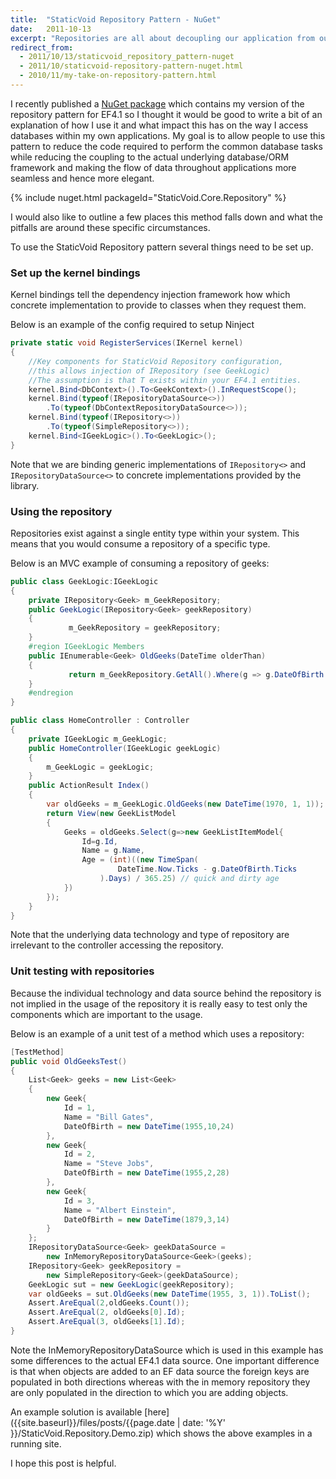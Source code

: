 ```yaml
---
title:  "StaticVoid Repository Pattern - NuGet"
date:   2011-10-13
excerpt: "Repositories are all about decoupling our application from our chosen storage mechanism. This is my take on a Generic Repository with Entity Framework."
redirect_from:
  - 2011/10/13/staticvoid_repository_pattern-nuget
  - 2011/10/staticvoid-repository-pattern-nuget.html
  - 2010/11/my-take-on-repository-pattern.html
---
```


I recently published a <a href="http://nuget.org/List/Packages/StaticVoid.Core.Repository">NuGet package</a> which contains my version of the repository pattern for EF4.1 so I thought it would be good to write a bit of an explanation of how I use it and what impact this has on the way I access databases within my own applications. My goal is to allow people to use this pattern to reduce the code required to perform the common database tasks while reducing the coupling to the actual underlying database/ORM framework and making the flow of data throughout applications more seamless and hence more elegant.

{% include nuget.html packageId="StaticVoid.Core.Repository" %}

I would also like to outline a few places this method falls down and what the pitfalls are around these specific circumstances.

To use the StaticVoid Repository pattern several things need to be set up.

### Set up the kernel bindings
Kernel bindings tell the dependency injection framework how which concrete implementation to provide to classes when they request them.

Below is an example of the config required to setup Ninject

``` csharp
private static void RegisterServices(IKernel kernel)
{
	//Key components for StaticVoid Repository configuration,
	//this allows injection of IRepository (see GeekLogic)
	//The assumption is that T exists within your EF4.1 entities.
	kernel.Bind<DbContext>().To<GeekContext>().InRequestScope();
	kernel.Bind(typeof(IRepositoryDataSource<>))
		.To(typeof(DbContextRepositoryDataSource<>));
	kernel.Bind(typeof(IRepository<>))
		.To(typeof(SimpleRepository<>));
	kernel.Bind<IGeekLogic>().To<GeekLogic>();
}  
```

Note that we are binding generic implementations of `IRepository<>` and `IRepositoryDataSource<>` to concrete implementations provided by the library.

### Using the repository

Repositories exist against a single entity type within your system. This means that you would consume a repository of a specific type.

Below is an MVC example of consuming a repository of geeks:

```csharp
public class GeekLogic:IGeekLogic
{
	private IRepository<Geek> m_GeekRepository;
	public GeekLogic(IRepository<Geek> geekRepository)
	{
			 m_GeekRepository = geekRepository;
	}
	#region IGeekLogic Members
	public IEnumerable<Geek> OldGeeks(DateTime olderThan)
	{
			 return m_GeekRepository.GetAll().Where(g => g.DateOfBirth < olderThan).ToList().AsEnumerable();
	}
	#endregion
}

public class HomeController : Controller
{
	private IGeekLogic m_GeekLogic;
	public HomeController(IGeekLogic geekLogic)
	{
		m_GeekLogic = geekLogic;
	}
	public ActionResult Index()
	{
		var oldGeeks = m_GeekLogic.OldGeeks(new DateTime(1970, 1, 1));
		return View(new GeekListModel
		{
			Geeks = oldGeeks.Select(g=>new GeekListItemModel{
				Id=g.Id,
				Name = g.Name,
				Age = (int)((new TimeSpan(
						DateTime.Now.Ticks - g.DateOfBirth.Ticks
					).Days) / 365.25) // quick and dirty age
			})
		});
	}
}
```

Note that the underlying data technology and type of repository are irrelevant to the controller accessing the repository.

### Unit testing with repositories

Because the individual technology and data source behind the repository is not implied in the usage of the repository it is really easy to test only the components which are important to the usage.

Below is an example of a unit test of a method which uses a repository:

``` csharp
[TestMethod]
public void OldGeeksTest()
{
	List<Geek> geeks = new List<Geek>
	{
		new Geek{
			Id = 1,
			Name = "Bill Gates",
			DateOfBirth = new DateTime(1955,10,24)
		},
		new Geek{
			Id = 2,
			Name = "Steve Jobs",
			DateOfBirth = new DateTime(1955,2,28)
		},
		new Geek{
			Id = 3,
			Name = "Albert Einstein",
			DateOfBirth = new DateTime(1879,3,14)
		}
	};
	IRepositoryDataSource<Geek> geekDataSource =
		new InMemoryRepositoryDataSource<Geek>(geeks);
	IRepository<Geek> geekRepository =
		new SimpleRepository<Geek>(geekDataSource);
	GeekLogic sut = new GeekLogic(geekRepository);
	var oldGeeks = sut.OldGeeks(new DateTime(1955, 3, 1)).ToList();
	Assert.AreEqual(2,oldGeeks.Count());
	Assert.AreEqual(2, oldGeeks[0].Id);
	Assert.AreEqual(3, oldGeeks[1].Id);
}
```

Note the InMemoryRepositoryDataSource which is used in this example has some differences to the actual EF4.1 data source. One important difference is that when objects are added to an EF data source the foreign keys are populated in both directions whereas with the in memory repository they are only populated in the direction to which you are adding objects.

An example solution is available [here]({{site.baseurl}}/files/posts/{{page.date | date: '%Y' }}/StaticVoid.Repository.Demo.zip) which shows the above examples in a running site.

I hope this post is helpful.
